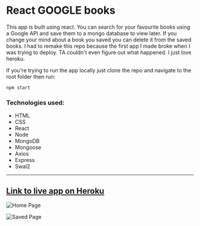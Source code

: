 # React GOOGLE books
This app is built using react.
You can search for your favourite books using a Google API and save them to a mongo database to view later. If you change your mind about a book you saved you can delete it from the saved books.
I had to remake this repo because the first app I made broke when I was trying to deploy. TA couldn't even figure out what happened. I just love heroku.

If you're trying to run the app locally just clone the repo and navigate to the root folder then run:
```
npm start
``` 
### Technologies used:
* HTML
* CSS
* React 
* Node
* MongoDB
* Mongoose
* Axios
* Express
* Swal2
---
## [Link to live app on Heroku](https://googlereactapp.herokuapp.com/)

![Home Page](img/home.png)

![Saved Page](img/saved.png)